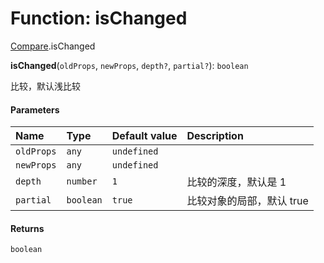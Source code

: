 # Function: isChanged

[Compare](/en/auto-docs/utils/modules/Compare.md).isChanged

**isChanged**(`oldProps`, `newProps`, `depth?`, `partial?`): `boolean`

比较，默认浅比较

#### Parameters

| Name | Type | Default value | Description |
| :------ | :------ | :------ | :------ |
| `oldProps` | `any` | `undefined` |  |
| `newProps` | `any` | `undefined` |  |
| `depth` | `number` | `1` | 比较的深度，默认是 1 |
| `partial` | `boolean` | `true` | 比较对象的局部，默认 true |

#### Returns

`boolean`
